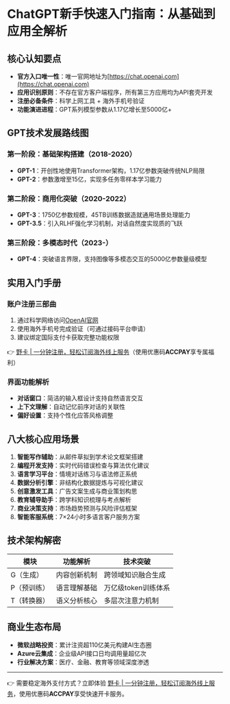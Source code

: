 # ChatGPT新手快速入门指南：从基础到应用全解析

## 核心认知要点
- **官方入口唯一性**：唯一官网地址为[https://chat.openai.com](https://chat.openai.com)
- **应用识别原则**：不存在官方客户端程序，所有第三方应用均为API套壳开发
- **注册必备条件**：科学上网工具 + 海外手机号验证
- **功能演进进程**：GPT系列模型参数从1.17亿增长至5000亿+

## GPT技术发展路线图
### 第一阶段：基础架构搭建（2018-2020）
- **GPT-1**：开创性地使用Transformer架构，1.17亿参数突破传统NLP局限
- **GPT-2**：参数激增至15亿，实现多任务零样本学习能力

### 第二阶段：商用化突破（2020-2022）
- **GPT-3**：1750亿参数规模，45TB训练数据造就通用场景处理能力
- **GPT-3.5**：引入RLHF强化学习机制，对话自然度实现质的飞跃

### 第三阶段：多模态时代（2023-）
- **GPT-4**：突破语言界限，支持图像等多模态交互的5000亿参数量级模型

## 实用入门手册
### 账户注册三部曲
1. 通过科学网络访问[OpenAI官网](https://openai.com)
2. 使用海外手机号完成验证（可通过接码平台申请）
3. 建议绑定国际支付卡获取完整功能权限

👉 [野卡 | 一分钟注册，轻松订阅海外线上服务](https://bbtdd.com/yeka)（使用优惠码**ACCPAY**享专属福利）

### 界面功能解析
- **对话窗口**：简洁的输入框设计支持自然语言交互
- **上下文理解**：自动记忆前序对话的关联性
- **偏好设置**：支持个性化应答风格调整

## 八大核心应用场景
1. **智能写作辅助**：从邮件草拟到学术论文框架搭建
2. **编程开发支持**：实时代码错误检查与算法优化建议 
3. **语言学习平台**：情境对话练习与语法修正系统
4. **数据分析引擎**：非结构化数据提炼与可视化建议
5. **创意激发工具**：广告文案生成与商业策划构思
6. **教育辅导助手**：跨学科知识梳理与考点解析
7. **商业决策支持**：市场趋势预测与风险评估框架
8. **智能客服系统**：7×24小时多语言客户服务方案

## 技术架构解密
| 模块 | 功能解析 | 技术突破 |
|------|----------|----------|
| G（生成） | 内容创新机制 | 跨领域知识融合生成 |
| P（预训练）| 语言理解基础 | 万亿级token训练体系 | 
| T（转换器）| 语义分析核心 | 多层次注意力机制 |

## 商业生态布局
- **微软战略投资**：累计注资超110亿美元构建AI生态圈
- **Azure云集成**：企业级API接口日均调用量超亿次
- **行业解决方案**：医疗、金融、教育等领域深度渗透

---

👉 需要稳定海外支付方式？立即体验 [野卡 | 一分钟注册，轻松订阅海外线上服务](https://bbtdd.com/yeka)，使用优惠码**ACCPAY**享受快速开卡服务。